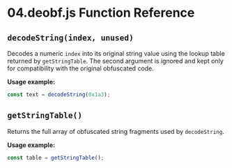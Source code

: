 # 04.deobf.js Function Reference

## `decodeString(index, unused)`
Decodes a numeric `index` into its original string value using the lookup table returned by `getStringTable`. The second argument is ignored and kept only for compatibility with the original obfuscated code.

**Usage example:**
```javascript
const text = decodeString(0x1a3);
```

## `getStringTable()`
Returns the full array of obfuscated string fragments used by `decodeString`.

**Usage example:**
```javascript
const table = getStringTable();
```
